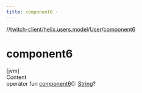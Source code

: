 ```yaml
---
title: component6 -
---
```

//[twitch-client](../../index.md)/[helix.users.model](../index.md)/[User](index.md)/[component6](component6.md)



# component6  
[jvm]  
Content  
operator fun [component6](component6.md)(): [String](https://kotlinlang.org/api/latest/jvm/stdlib/kotlin/-string/index.html)?  




